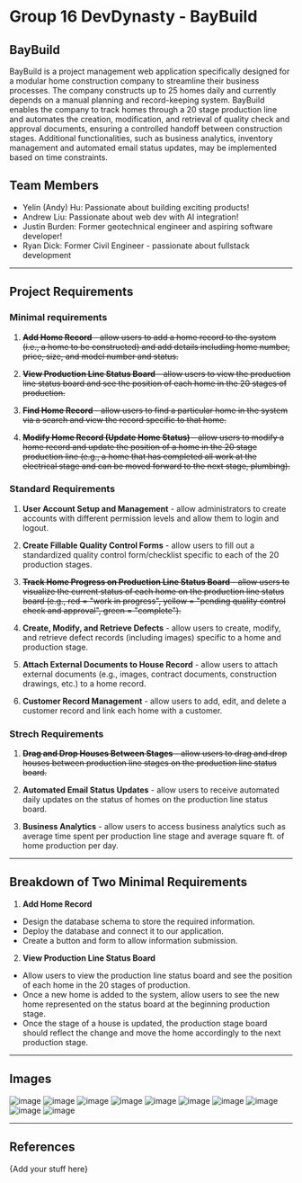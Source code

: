 # Group 16 DevDynasty - BayBuild

## BayBuild

BayBuild is a project management web application specifically designed for a modular home construction company to streamline their business processes. The company constructs up to 25 homes daily and currently depends on a manual planning and record-keeping system. BayBuild enables the company to track homes through a 20 stage production line and automates the creation, modification, and retrieval of quality check and approval documents, ensuring a controlled handoff between construction stages. Additional functionalities, such as business analytics, inventory management and automated email status updates, may be implemented based on time constraints.

## Team Members

- Yelin (Andy) Hu: Passionate about building exciting products!
- Andrew Liu: Passionate about web dev with AI integration!
- Justin Burden: Former geotechnical engineer and aspiring software developer!
- Ryan Dick: Former Civil Engineer - passionate about fullstack development

--------------------------------------------------------------------------------------------------
## Project Requirements

### Minimal requirements

1. ~~**Add Home Record** - allow users to add a home record to the system (i.e., a home to be constructed) and add details including home number, price, size, and model number and status.~~

2. ~~**View Production Line Status Board** - allow users to view the production line status board and see the position of each home in the 20 stages of production.~~

3. ~~**Find Home Record** - allow users to find a particular home in the system via a search and view the record specific to that home.~~

4. ~~**Modify Home Record (Update Home Status)** - allow users to modify a home record and update the position of a home in the 20 stage production line (e.g., a home that has completed all work at the electrical stage and can be moved forward to the next stage, plumbing).~~

### Standard Requirements

1. **User Account Setup and Management** - allow administrators to create accounts with different permission levels and allow them to login and logout. 

2. **Create Fillable Quality Control Forms** - allow users to fill out a standardized quality control form/checklist specific to each of the 20 production stages.

3. ~~**Track Home Progress on Production Line Status Board** - allow users to visualize the current status of each home on the production line status board (e.g., red = "work in progress", yellow = "pending quality control check and approval", green = "complete").~~

4. **Create, Modify, and Retrieve Defects** -  allow users to create, modify, and retrieve defect records (including images) specific to a home and production stage.
 
5. **Attach External Documents to House Record** - allow users to attach external documents (e.g., images, contract documents, construction drawings, etc.) to a home record. 

6. **Customer Record Management** -  allow users to add, edit, and delete a customer record and link each home with a customer.


### Strech Requirements

1. ~~**Drag and Drop Houses Between Stages** -  allow users to drag and drop houses between production line stages on the production line status board.~~

2. **Automated Email Status Updates** - allow users to receive automated daily updates on the status of homes on the production line status board.

3. **Business Analytics** - allow users to access business analytics such as average time spent per production line stage and average square ft. of home production per day.

--------------------------------------------------------------------------------------------------

## Breakdown of Two Minimal Requirements

1. **Add Home Record** 
- Design the database schema to store the required information.
- Deploy the database and connect it to our application.
- Create a button and form to allow information submission. 

2. **View Production Line Status Board** 
- Allow users to view the production line status board and see the position of each home in the 20 stages of production.
- Once a new home is added to the system, allow users to see the new home represented on the status board at the beginning production stage.
- Once the stage of a house is updated, the production stage board should reflect the change and move the home accordingly to the next production stage.
  
--------------------------------------------------------------------------------------------------

## Images

![image](https://github.com/ubc-cpsc455-2024S/project-16_dev_dynasty/assets/62073529/b9d9575b-04bc-42a3-a2b6-9bf81a74fb0d)
![image](https://github.com/ubc-cpsc455-2024S/project-16_dev_dynasty/assets/62073529/0401c1ef-a4f3-45f3-b53e-6e5887913ea9)
![image](https://github.com/ubc-cpsc455-2024S/project-16_dev_dynasty/assets/62073529/622c59d6-bdaa-4f18-b34f-6606eac889ab)
![image](https://github.com/ubc-cpsc455-2024S/project-16_dev_dynasty/assets/62073529/b5a287bc-fe09-4513-8aa3-a2ded5039860)
![image](https://github.com/ubc-cpsc455-2024S/project-16_dev_dynasty/assets/62073529/bd651c65-5fda-4554-a3f6-07e351d3fb1f)
![image](https://github.com/ubc-cpsc455-2024S/project-16_dev_dynasty/assets/62073529/975e489c-8bd3-4c90-a4a1-d4e6ead303e7)
![image](https://github.com/ubc-cpsc455-2024S/project-16_dev_dynasty/assets/62073529/9eeb774b-fa80-42fe-b265-f5206c5d58bb)
![image](https://github.com/ubc-cpsc455-2024S/project-16_dev_dynasty/assets/62073529/f8e03eaf-9638-4932-9052-7646dcd6fe6c)
![image](https://github.com/ubc-cpsc455-2024S/project-16_dev_dynasty/assets/62073529/38717b3d-e95d-494f-b034-bfc8a40581f6)
![image](https://github.com/ubc-cpsc455-2024S/project-16_dev_dynasty/assets/62073529/a7983813-704d-409d-b03c-68d34e87257a)


--------------------------------------------------------------------------------------------------

## References

{Add your stuff here}



